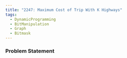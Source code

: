 ```yaml
---
title: "2247: Maximum Cost of Trip With K Highways"
tags:
  - DynamicProgramming
  - BitManipulation
  - Graph
  - Bitmask
---
```

### Problem Statement

